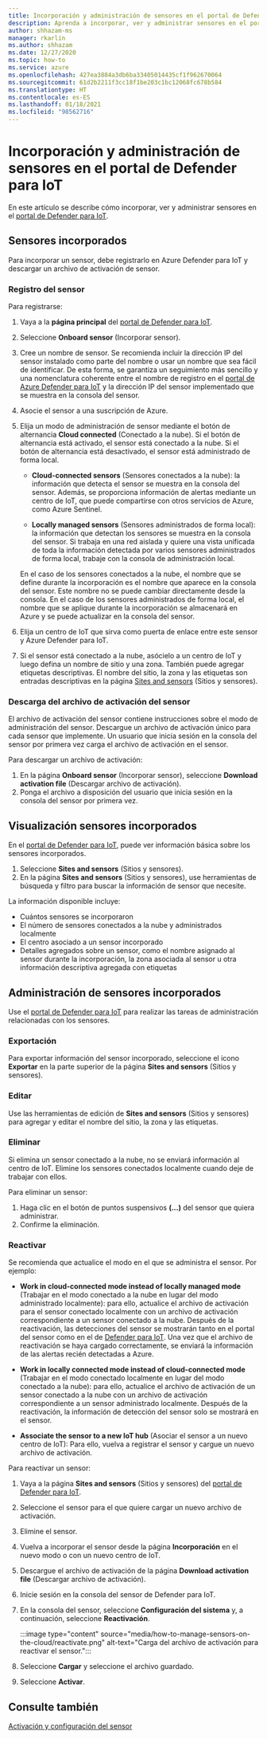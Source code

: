 ```yaml
---
title: Incorporación y administración de sensores en el portal de Defender para IoT
description: Aprenda a incorporar, ver y administrar sensores en el portal de Defender para IoT.
author: shhazam-ms
manager: rkarlin
ms.author: shhazam
ms.date: 12/27/2020
ms.topic: how-to
ms.service: azure
ms.openlocfilehash: 427ea3884a3db6ba33405014435cf1f962670064
ms.sourcegitcommit: 61d2b2211f3cc18f1be203c1bc12068fc678b584
ms.translationtype: HT
ms.contentlocale: es-ES
ms.lasthandoff: 01/18/2021
ms.locfileid: "98562716"
---
```

# <a name="onboard-and-manage-sensors-in-the-defender-for-iot-portal"></a>Incorporación y administración de sensores en el portal de Defender para IoT

En este artículo se describe cómo incorporar, ver y administrar sensores en el [portal de Defender para IoT](https://portal.azure.com/#blade/Microsoft_Azure_IoT_Defender/IoTDefenderDashboard/Getting_Started).

## <a name="onboard-sensors"></a>Sensores incorporados

Para incorporar un sensor, debe registrarlo en Azure Defender para IoT y descargar un archivo de activación de sensor.

### <a name="register-the-sensor"></a>Registro del sensor

Para registrarse:

1. Vaya a la **página principal** del [portal de Defender para IoT](https://portal.azure.com/#blade/Microsoft_Azure_IoT_Defender/IoTDefenderDashboard/Getting_Started).
1. Seleccione **Onboard sensor** (Incorporar sensor).
1. Cree un nombre de sensor. Se recomienda incluir la dirección IP del sensor instalado como parte del nombre o usar un nombre que sea fácil de identificar. De esta forma, se garantiza un seguimiento más sencillo y una nomenclatura coherente entre el nombre de registro en el [portal de Azure Defender para IoT](https://portal.azure.com/#blade/Microsoft_Azure_IoT_Defender/IoTDefenderDashboard/Getting_Started) y la dirección IP del sensor implementado que se muestra en la consola del sensor.
1. Asocie el sensor a una suscripción de Azure.
1. Elija un modo de administración de sensor mediante el botón de alternancia **Cloud connected** (Conectado a la nube). Si el botón de alternancia está activado, el sensor está conectado a la nube. Si el botón de alternancia está desactivado, el sensor está administrado de forma local.

   - **Cloud-connected sensors** (Sensores conectados a la nube): la información que detecta el sensor se muestra en la consola del sensor. Además, se proporciona información de alertas mediante un centro de IoT, que puede compartirse con otros servicios de Azure, como Azure Sentinel.

   - **Locally managed sensors** (Sensores administrados de forma local): la información que detectan los sensores se muestra en la consola del sensor. Si trabaja en una red aislada y quiere una vista unificada de toda la información detectada por varios sensores administrados de forma local, trabaje con la consola de administración local.

   En el caso de los sensores conectados a la nube, el nombre que se define durante la incorporación es el nombre que aparece en la consola del sensor. Este nombre no se puede cambiar directamente desde la consola. En el caso de los sensores administrados de forma local, el nombre que se aplique durante la incorporación se almacenará en Azure y se puede actualizar en la consola del sensor.

1. Elija un centro de IoT que sirva como puerta de enlace entre este sensor y Azure Defender para IoT.
1. Si el sensor está conectado a la nube, asócielo a un centro de IoT y luego defina un nombre de sitio y una zona. También puede agregar etiquetas descriptivas. El nombre del sitio, la zona y las etiquetas son entradas descriptivas en la página [Sites and sensors](#view-onboarded-sensors) (Sitios y sensores).

### <a name="download-the-sensor-activation-file"></a>Descarga del archivo de activación del sensor

El archivo de activación del sensor contiene instrucciones sobre el modo de administración del sensor. Descargue un archivo de activación único para cada sensor que implemente. Un usuario que inicia sesión en la consola del sensor por primera vez carga el archivo de activación en el sensor.

Para descargar un archivo de activación:

1. En la página **Onboard sensor** (Incorporar sensor), seleccione **Download activation file** (Descargar archivo de activación).
1. Ponga el archivo a disposición del usuario que inicia sesión en la consola del sensor por primera vez.

## <a name="view-onboarded-sensors"></a>Visualización sensores incorporados

En el [portal de Defender para IoT](https://portal.azure.com/#blade/Microsoft_Azure_IoT_Defender/IoTDefenderDashboard/Getting_Started), puede ver información básica sobre los sensores incorporados. 

1. Seleccione **Sites and sensors** (Sitios y sensores).
1. En la página **Sites and sensors** (Sitios y sensores), use herramientas de búsqueda y filtro para buscar la información de sensor que necesite.

La información disponible incluye:

- Cuántos sensores se incorporaron
- El número de sensores conectados a la nube y administrados localmente
- El centro asociado a un sensor incorporado
- Detalles agregados sobre un sensor, como el nombre asignado al sensor durante la incorporación, la zona asociada al sensor u otra información descriptiva agregada con etiquetas

## <a name="manage-onboarded-sensors"></a>Administración de sensores incorporados

Use el [portal de Defender para IoT](https://portal.azure.com/#blade/Microsoft_Azure_IoT_Defender/IoTDefenderDashboard/Getting_Started) para realizar las tareas de administración relacionadas con los sensores.

### <a name="export"></a>Exportación

Para exportar información del sensor incorporado, seleccione el icono **Exportar** en la parte superior de la página **Sites and sensors** (Sitios y sensores).

### <a name="edit"></a>Editar

Use las herramientas de edición de **Sites and sensors** (Sitios y sensores) para agregar y editar el nombre del sitio, la zona y las etiquetas.

### <a name="delete"></a>Eliminar

Si elimina un sensor conectado a la nube, no se enviará información al centro de IoT. Elimine los sensores conectados localmente cuando deje de trabajar con ellos.

Para eliminar un sensor:

1. Haga clic en el botón de puntos suspensivos **(...)** del sensor que quiera administrar. 
1. Confirme la eliminación.

### <a name="reactivate"></a>Reactivar

Se recomienda que actualice el modo en el que se administra el sensor. Por ejemplo:

- **Work in cloud-connected mode instead of locally managed mode** (Trabajar en el modo conectado a la nube en lugar del modo administrado localmente): para ello, actualice el archivo de activación para el sensor conectado localmente con un archivo de activación correspondiente a un sensor conectado a la nube. Después de la reactivación, las detecciones del sensor se mostrarán tanto en el portal del sensor como en el de [Defender para IoT](https://portal.azure.com/#blade/Microsoft_Azure_IoT_Defender/IoTDefenderDashboard/Getting_Started). Una vez que el archivo de reactivación se haya cargado correctamente, se enviará la información de las alertas recién detectadas a Azure.

- **Work in locally connected mode instead of cloud-connected mode** (Trabajar en el modo conectado localmente en lugar del modo conectado a la nube): para ello, actualice el archivo de activación de un sensor conectado a la nube con un archivo de activación correspondiente a un sensor administrado localmente. Después de la reactivación, la información de detección del sensor solo se mostrará en el sensor.

- **Associate the sensor to a new IoT hub** (Asociar el sensor a un nuevo centro de IoT):  Para ello, vuelva a registrar el sensor y cargue un nuevo archivo de activación.

Para reactivar un sensor:

1. Vaya a la página **Sites and sensors** (Sitios y sensores) del [portal de Defender para IoT](https://portal.azure.com/#blade/Microsoft_Azure_IoT_Defender/IoTDefenderDashboard/Getting_Started).

2. Seleccione el sensor para el que quiere cargar un nuevo archivo de activación.

3. Elimine el sensor.

4. Vuelva a incorporar el sensor desde la página **Incorporación** en el nuevo modo o con un nuevo centro de IoT.

5. Descargue el archivo de activación de la página **Download activation file** (Descargar archivo de activación).

6. Inicie sesión en la consola del sensor de Defender para IoT.

7. En la consola del sensor, seleccione **Configuración del sistema** y, a continuación, seleccione **Reactivación**.

   :::image type="content" source="media/how-to-manage-sensors-on-the-cloud/reactivate.png" alt-text="Carga del archivo de activación para reactivar el sensor.":::

8. Seleccione **Cargar** y seleccione el archivo guardado.

9. Seleccione **Activar**. 

## <a name="see-also"></a>Consulte también

[Activación y configuración del sensor](how-to-activate-and-set-up-your-sensor.md)
